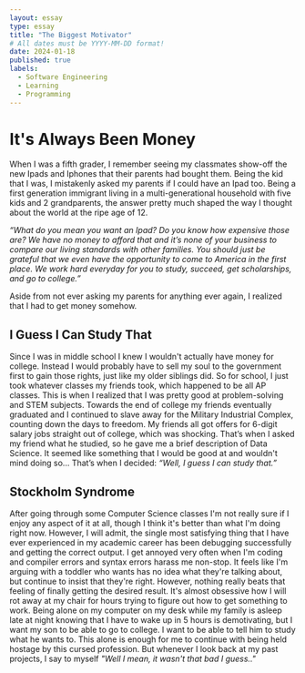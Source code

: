 ```yaml
---
layout: essay
type: essay
title: "The Biggest Motivator"
# All dates must be YYYY-MM-DD format!
date: 2024-01-18
published: true
labels:
  - Software Engineering
  - Learning
  - Programming
---
```


# It's Always Been Money
When I was a fifth grader, I remember seeing my classmates show-off the new Ipads and Iphones that their parents had bought them. Being the kid that I was, I mistakenly asked my parents if I could have an Ipad too. Being a first generation immigrant living in a multi-generational household with five kids and 2 grandparents, the answer pretty much shaped the way I thought about the world at the ripe age of 12. 

*“What do you mean you want an Ipad? Do you know how expensive those are? We have no money to afford that and it’s none of your business to compare our living standards with other families. You should just be grateful that we even have the opportunity to come to America in the first place. We work hard everyday for you to study, succeed, get scholarships, and go to college.”*

Aside from not ever asking my parents for anything ever again, I realized that I had to get money somehow. 

## I Guess I Can Study That
Since I was in middle school I knew I wouldn't actually have money for college. Instead I would probably have to sell my soul to the government first to gain those rights, just like my older siblings did. So for school, I just took whatever classes my friends took, which happened to be all AP classes. This is when I realized that I was pretty good at problem-solving and STEM subjects. Towards the end of college my friends eventually graduated and I continued to slave away for the Military Industrial Complex, counting down the days to freedom. My friends all got offers for 6-digit salary jobs straight out of college, which was shocking. That’s when I asked my friend what he studied, so he gave me a brief description of Data Science. It seemed like something that I would be good at and wouldn't mind doing so... That’s when I decided: *“Well, I guess I can study that.”*

## Stockholm Syndrome
After going through some Computer Science classes I'm not really sure if I enjoy any aspect of it at all, though I think it's better than what I'm doing right now. However, I will admit, the single most satisfying thing that I have ever experienced in my academic career has been debugging successfully and getting the correct output. I get annoyed very often when I'm coding and compiler errors and syntax errors harass me non-stop. It feels like I'm arguing with a toddler who wants has no idea what they're talking about, but continue to insist that they're right. However, nothing really beats that feeling of finally getting the desired result. It's almost obsessive how I will rot away at my chair for hours trying to figure out how to get something to work. Being alone on my computer on my desk while my family is asleep late at night knowing that I have to wake up in 5 hours is demotivating, but I want my son to be able to go to college. I want to be able to tell him to study what he wants to. This alone is enough for me to continue with being held hostage by this cursed profession. But whenever I look back at my past projects, I say to myself *"Well I mean, it wasn't that bad I guess.."*
